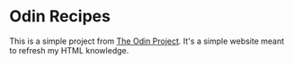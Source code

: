 # Odin Recipes
This is a simple project from [The Odin Project](https://www.theodinproject.com/lessons/foundations-recipes).
It's a simple website meant to refresh my HTML knowledge.
